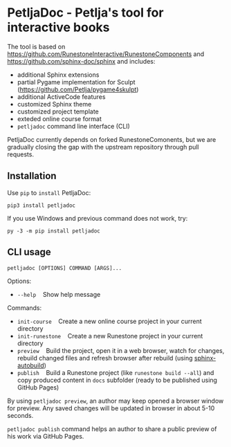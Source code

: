# PetljaDoc - Petlja's tool for interactive books

The tool is based on https://github.com/RunestoneInteractive/RunestoneComponents and https://github.com/sphinx-doc/sphinx and includes:

- additional Sphinx extensions 
- partial Pygame implementation for Sculpt (https://github.com/Petlja/pygame4skulpt)
- additional ActiveCode features
- customized Sphinx theme 
- customized project template 
- exteded online course format
- ``petljadoc`` command line interface (CLI)

PetljaDoc currently depends on forked RunestoneComonents, but we are gradually closing the gap with the upstream repository through pull requests.

## Installation

Use `pip` to `install` PetljaDoc:

`pip3 install petljadoc`

If you use Windows and previous command does not work, try:

`py -3 -m pip install petljadoc`

## CLI usage

`petljadoc [OPTIONS] COMMAND [ARGS]...`

Options:
  - `--help`&nbsp;&nbsp;&nbsp;&nbsp;Show help message 

Commands:
  - `init-course`&nbsp;&nbsp;&nbsp;&nbsp;Create a new online course project in your current directory
  - `init-runestone`&nbsp;&nbsp;&nbsp;&nbsp;Create a new Runestone project in your current directory
  - `preview`&nbsp;&nbsp;&nbsp;&nbsp;Build the project, open it in a web browser, watch for changes, rebuild changed files and refresh browser after rebuild (using [sphinx-autobuild](https://github.com/GaretJax/sphinx-autobuild))
  - `publish`&nbsp;&nbsp;&nbsp;&nbsp;Build a Runestone project (like `runestone build --all`) and copy produced content in `docs` subfolder (ready to be published using GitHub Pages)

By using `petljadoc preview`, an author may keep opened a browser window for preview. Any saved changes will be updated in browser in about 5-10 seconds.

`petljadoc publish` command helps an author to share a public preview of his work via GitHub Pages.



